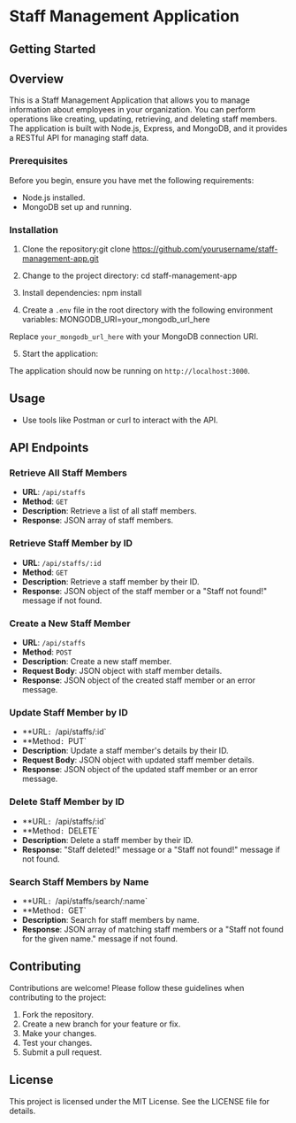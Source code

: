# Staff Management Application

## Getting Started

## Overview

This is a Staff Management Application that allows you to manage information about employees in your organization. You can perform operations like creating, updating, retrieving, and deleting staff members. The application is built with Node.js, Express, and MongoDB, and it provides a RESTful API for managing staff data.

### Prerequisites

Before you begin, ensure you have met the following requirements:

- Node.js installed.
- MongoDB set up and running.

### Installation

1. Clone the repository:git clone https://github.com/yourusername/staff-management-app.git

2. Change to the project directory: cd staff-management-app

3. Install dependencies: npm install

4. Create a `.env` file in the root directory with the following environment variables: MONGODB_URI=your_mongodb_url_here

Replace `your_mongodb_url_here` with your MongoDB connection URI.

5. Start the application:

The application should now be running on `http://localhost:3000`.

## Usage

- Use tools like Postman or curl to interact with the API.

## API Endpoints

### Retrieve All Staff Members

- **URL**: `/api/staffs`
- **Method**: `GET`
- **Description**: Retrieve a list of all staff members.
- **Response**: JSON array of staff members.

### Retrieve Staff Member by ID

- **URL**: `/api/staffs/:id`
- **Method**: `GET`
- **Description**: Retrieve a staff member by their ID.
- **Response**: JSON object of the staff member or a "Staff not found!" message if not found.

### Create a New Staff Member

- **URL**: `/api/staffs`
- **Method**: `POST`
- **Description**: Create a new staff member.
- **Request Body**: JSON object with staff member details.
- **Response**: JSON object of the created staff member or an error message.

### Update Staff Member by ID

- \*\*URL`: `/api/staffs/:id`
- \*\*Method`: `PUT`
- **Description**: Update a staff member's details by their ID.
- **Request Body**: JSON object with updated staff member details.
- **Response**: JSON object of the updated staff member or an error message.

### Delete Staff Member by ID

- \*\*URL`: `/api/staffs/:id`
- \*\*Method`: `DELETE`
- **Description**: Delete a staff member by their ID.
- **Response**: "Staff deleted!" message or a "Staff not found!" message if not found.

### Search Staff Members by Name

- \*\*URL`: `/api/staffs/search/:name`
- \*\*Method`: `GET`
- **Description**: Search for staff members by name.
- **Response**: JSON array of matching staff members or a "Staff not found for the given name." message if not found.

## Contributing

Contributions are welcome! Please follow these guidelines when contributing to the project:

1. Fork the repository.
2. Create a new branch for your feature or fix.
3. Make your changes.
4. Test your changes.
5. Submit a pull request.

## License

This project is licensed under the MIT License. See the LICENSE file for details.
